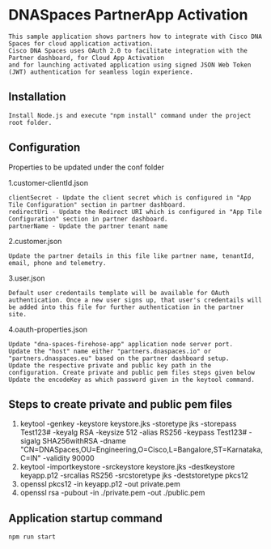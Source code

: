# DNASpaces PartnerApp Activation

    This sample application shows partners how to integrate with Cisco DNA Spaces for cloud application activation. 
    Cisco DNA Spaces uses OAuth 2.0 to facilitate integration with the Partner dashboard, for Cloud App Activation 
    and for launching activated application using signed JSON Web Token (JWT) authentication for seamless login experience.


## Installation

	Install Node.js and execute "npm install" command under the project root folder.


## Configuration

Properties to be updated under the conf folder

1.customer-clientId.json

    clientSecret - Update the client secret which is configured in "App Tile Configuration" section in partner dashboard.
    redirectUri - Update the Redirect URI which is configured in "App Tile Configuration" section in partner dashboard.
    partnerName - Update the partner tenant name

2.customer.json

    Update the partner details in this file like partner name, tenantId, email, phone and telemetry.

3.user.json
    
    Default user credentails template will be available for OAuth authentication. Once a new user signs up, that user's credentails will be added into this file for further authentication in the partner site.

4.oauth-properties.json

    Update "dna-spaces-firehose-app" application node server port.
    Update the "host" name either "partners.dnaspaces.io" or "partners.dnaspaces.eu" based on the partner dashboard setup.
    Update the respective private and public key path in the configuration. Create private and public pem files steps given below
    Update the encodeKey as which password given in the keytool command. 


## Steps to create private and public pem files 

1) keytool -genkey -keystore keystore.jks -storetype jks -storepass Test123# -keyalg RSA -keysize 512 -alias RS256 -keypass Test123# -sigalg SHA256withRSA -dname "CN=DNASpaces,OU=Engineering,O=Cisco,L=Bangalore,ST=Karnataka,C=IN" -validity 90000
2) keytool -importkeystore -srckeystore keystore.jks -destkeystore keyapp.p12 -srcalias RS256 -srcstoretype jks -deststoretype pkcs12
3) openssl pkcs12 -in keyapp.p12 -out private.pem
4) openssl rsa -pubout -in ./private.pem -out ./public.pem


## Application startup command

	npm run start
